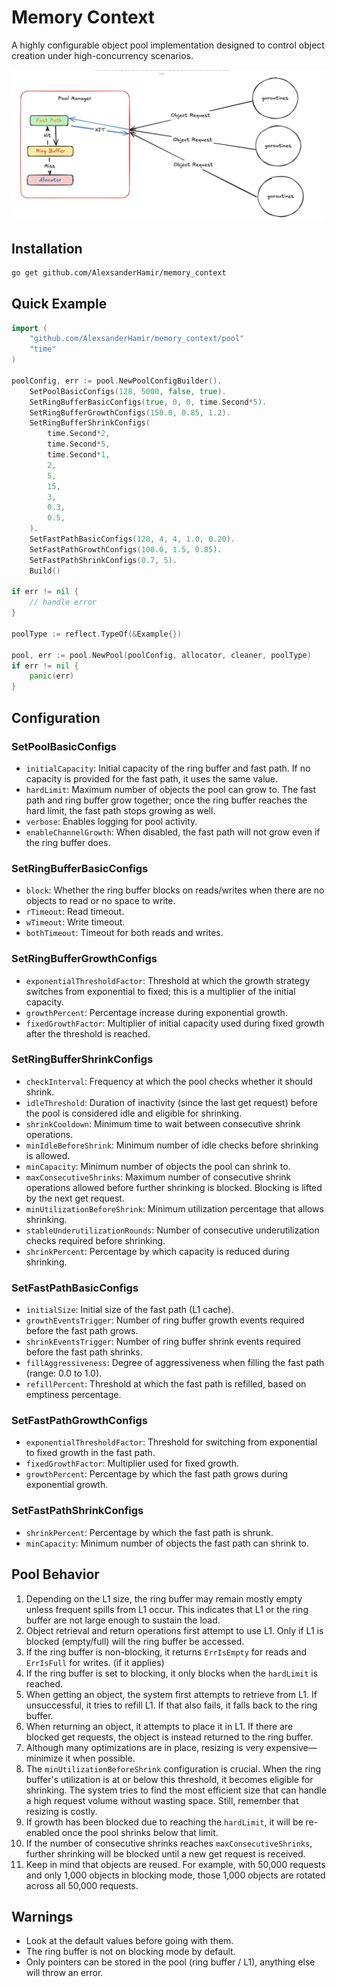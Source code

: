 # Memory Context

A highly configurable object pool implementation designed to control object creation under high-concurrency scenarios.

![Flow](./flow.png)

## Installation

```bash
go get github.com/AlexsanderHamir/memory_context
```

## Quick Example

```go
import (
    "github.com/AlexsanderHamir/memory_context/pool"
    "time"
)

poolConfig, err := pool.NewPoolConfigBuilder().
    SetPoolBasicConfigs(128, 5000, false, true).
    SetRingBufferBasicConfigs(true, 0, 0, time.Second*5).
    SetRingBufferGrowthConfigs(150.0, 0.85, 1.2).
    SetRingBufferShrinkConfigs(
        time.Second*2,
        time.Second*5,
        time.Second*1,
        2,
        5,
        15,
        3,
        0.3,
        0.5,
    ).
    SetFastPathBasicConfigs(128, 4, 4, 1.0, 0.20).
    SetFastPathGrowthConfigs(100.0, 1.5, 0.85).
    SetFastPathShrinkConfigs(0.7, 5).
    Build()

if err != nil {
    // handle error
}

poolType := reflect.TypeOf(&Example{})

pool, err := pool.NewPool(poolConfig, allocator, cleaner, poolType)
if err != nil {
    panic(err)
}
```

## Configuration

### SetPoolBasicConfigs

- `initialCapacity`: Initial capacity of the ring buffer and fast path. If no capacity is provided for the fast path, it uses the same value.
- `hardLimit`: Maximum number of objects the pool can grow to. The fast path and ring buffer grow together; once the ring buffer reaches the hard limit, the fast path stops growing as well.
- `verbose`: Enables logging for pool activity.
- `enableChannelGrowth`: When disabled, the fast path will not grow even if the ring buffer does.

### SetRingBufferBasicConfigs

- `block`: Whether the ring buffer blocks on reads/writes when there are no objects to read or no space to write.
- `rTimeout`: Read timeout.
- `wTimeout`: Write timeout.
- `bothTimeout`: Timeout for both reads and writes.

### SetRingBufferGrowthConfigs

- `exponentialThresholdFactor`: Threshold at which the growth strategy switches from exponential to fixed; this is a multiplier of the initial capacity.
- `growthPercent`: Percentage increase during exponential growth.
- `fixedGrowthFactor`: Multiplier of initial capacity used during fixed growth after the threshold is reached.

### SetRingBufferShrinkConfigs

- `checkInterval`: Frequency at which the pool checks whether it should shrink.
- `idleThreshold`: Duration of inactivity (since the last get request) before the pool is considered idle and eligible for shrinking.
- `shrinkCooldown`: Minimum time to wait between consecutive shrink operations.
- `minIdleBeforeShrink`: Minimum number of idle checks before shrinking is allowed.
- `minCapacity`: Minimum number of objects the pool can shrink to.
- `maxConsecutiveShrinks`: Maximum number of consecutive shrink operations allowed before further shrinking is blocked. Blocking is lifted by the next get request.
- `minUtilizationBeforeShrink`: Minimum utilization percentage that allows shrinking.
- `stableUnderutilizationRounds`: Number of consecutive underutilization checks required before shrinking.
- `shrinkPercent`: Percentage by which capacity is reduced during shrinking.

### SetFastPathBasicConfigs

- `initialSize`: Initial size of the fast path (L1 cache).
- `growthEventsTrigger`: Number of ring buffer growth events required before the fast path grows.
- `shrinkEventsTrigger`: Number of ring buffer shrink events required before the fast path shrinks.
- `fillAggressiveness`: Degree of aggressiveness when filling the fast path (range: 0.0 to 1.0).
- `refillPercent`: Threshold at which the fast path is refilled, based on emptiness percentage.

### SetFastPathGrowthConfigs

- `exponentialThresholdFactor`: Threshold for switching from exponential to fixed growth in the fast path.
- `fixedGrowthFactor`: Multiplier used for fixed growth.
- `growthPercent`: Percentage by which the fast path grows during exponential growth.

### SetFastPathShrinkConfigs

- `shrinkPercent`: Percentage by which the fast path is shrunk.
- `minCapacity`: Minimum number of objects the fast path can shrink to.

## Pool Behavior

1. Depending on the L1 size, the ring buffer may remain mostly empty unless frequent spills from L1 occur. This indicates that L1 or the ring buffer are not large enough to sustain the load.
2. Object retrieval and return operations first attempt to use L1. Only if L1 is blocked (empty/full) will the ring buffer be accessed.
3. If the ring buffer is non-blocking, it returns `ErrIsEmpty` for reads and `ErrIsFull` for writes. (if it applies)
4. If the ring buffer is set to blocking, it only blocks when the `hardLimit` is reached.
5. When getting an object, the system first attempts to retrieve from L1. If unsuccessful, it tries to refill L1. If that also fails, it falls back to the ring buffer.
6. When returning an object, it attempts to place it in L1. If there are blocked get requests, the object is instead returned to the ring buffer.
7. Although many optimizations are in place, resizing is very expensive—minimize it when possible.
8. The `minUtilizationBeforeShrink` configuration is crucial. When the ring buffer's utilization is at or below this threshold, it becomes eligible for shrinking. The system tries to find the most efficient size that can handle a high request volume without wasting space. Still, remember that resizing is costly.
9. If growth has been blocked due to reaching the `hardLimit`, it will be re-enabled once the pool shrinks below that limit.
10. If the number of consecutive shrinks reaches `maxConsecutiveShrinks`, further shrinking will be blocked until a new get request is received.
11. Keep in mind that objects are reused. For example, with 50,000 requests and only 1,000 objects in blocking mode, those 1,000 objects are rotated across all 50,000 requests.

## Warnings

- Look at the default values before going with them.
- The ring buffer is not on blocking mode by default.
- Only pointers can be stored in the pool (ring buffer / L1), anything else will throw an error.

